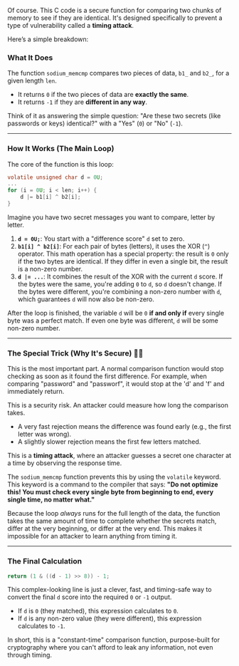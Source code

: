 Of course. This C code is a secure function for comparing two chunks of memory to see if they are identical. It's designed specifically to prevent a type of vulnerability called a **timing attack**.

Here’s a simple breakdown:

### What It Does

The function `sodium_memcmp` compares two pieces of data, `b1_` and `b2_`, for a given length `len`.

  * It returns `0` if the two pieces of data are **exactly the same**.
  * It returns `-1` if they are **different in any way**.

Think of it as answering the simple question: "Are these two secrets (like passwords or keys) identical?" with a "Yes" (`0`) or "No" (`-1`).

-----

### How It Works (The Main Loop)

The core of the function is this loop:

```c
volatile unsigned char d = 0U;
...
for (i = 0U; i < len; i++) {
    d |= b1[i] ^ b2[i];
}
```

Imagine you have two secret messages you want to compare, letter by letter.

1.  **`d = 0U;`**: You start with a "difference score" `d` set to zero.
2.  **`b1[i] ^ b2[i]`**: For each pair of bytes (letters), it uses the XOR (`^`) operator. This math operation has a special property: the result is `0` only if the two bytes are identical. If they differ in even a single bit, the result is a non-zero number.
3.  **`d |= ...`**: It combines the result of the XOR with the current `d` score. If the bytes were the same, you're adding `0` to `d`, so `d` doesn't change. If the bytes were different, you're combining a non-zero number with `d`, which guarantees `d` will now also be non-zero.

After the loop is finished, the variable `d` will be `0` **if and only if** every single byte was a perfect match. If even one byte was different, `d` will be some non-zero number.

-----

### The Special Trick (Why It's Secure) 🕵️‍♂️

This is the most important part. A normal comparison function would stop checking as soon as it found the first difference. For example, when comparing "password" and "passworf", it would stop at the 'd' and 'f' and immediately return.

This is a security risk. An attacker could measure how long the comparison takes.

  * A very fast rejection means the difference was found early (e.g., the first letter was wrong).
  * A slightly slower rejection means the first few letters matched.

This is a **timing attack**, where an attacker guesses a secret one character at a time by observing the response time.

The `sodium_memcmp` function prevents this by using the `volatile` keyword. This keyword is a command to the compiler that says: **"Do not optimize this\! You must check every single byte from beginning to end, every single time, no matter what."**

Because the loop *always* runs for the full length of the data, the function takes the same amount of time to complete whether the secrets match, differ at the very beginning, or differ at the very end. This makes it impossible for an attacker to learn anything from timing it.

-----

### The Final Calculation

```c
return (1 & ((d - 1) >> 8)) - 1;
```

This complex-looking line is just a clever, fast, and timing-safe way to convert the final `d` score into the required `0` or `-1` output.

  * If `d` is `0` (they matched), this expression calculates to `0`.
  * If `d` is any non-zero value (they were different), this expression calculates to `-1`.

In short, this is a "constant-time" comparison function, purpose-built for cryptography where you can't afford to leak any information, not even through timing.